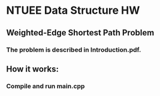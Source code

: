 # NTUEE Data Structure HW
## Weighted-Edge Shortest Path Problem
### The problem is described in Introduction.pdf.
## How it works:
### Compile and run main.cpp
